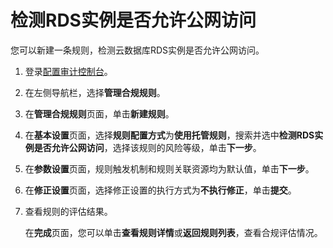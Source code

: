 # 检测RDS实例是否允许公网访问

您可以新建一条规则，检测云数据库RDS实例是否允许公网访问。

1.  登录[配置审计控制台](https://config.console.aliyun.com)。

2.  在左侧导航栏，选择**管理合规规则**。

3.  在**管理合规规则**页面，单击**新建规则**。

4.  在**基本设置**页面，选择**规则配置方式**为**使用托管规则**，搜索并选中**检测RDS实例是否允许公网访问**，选择该规则的风险等级，单击**下一步**。

5.  在**参数设置**页面，规则触发机制和规则关联资源均为默认值，单击**下一步**。

6.  在**修正设置**页面，选择修正设置的执行方式为**不执行修正**，单击**提交**。

7.  查看规则的评估结果。

    在**完成**页面，您可以单击**查看规则详情**或**返回规则列表**，查看合规评估情况。


